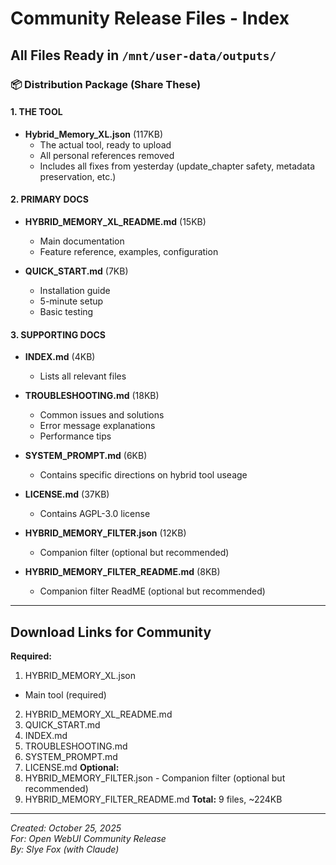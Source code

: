 # Community Release Files - Index

## All Files Ready in `/mnt/user-data/outputs/`

### 📦 Distribution Package (Share These)

#### 1. THE TOOL
- **Hybrid_Memory_XL.json** (117KB)
  - The actual tool, ready to upload
  - All personal references removed
  - Includes all fixes from yesterday (update_chapter safety, metadata preservation, etc.)

#### 2. PRIMARY DOCS  
- **HYBRID_MEMORY_XL_README.md** (15KB)
  - Main documentation
  - Feature reference, examples, configuration
  
- **QUICK_START.md** (7KB)
  - Installation guide
  - 5-minute setup
  - Basic testing
  
#### 3. SUPPORTING DOCS
- **INDEX.md** (4KB)
  - Lists all relevant files

- **TROUBLESHOOTING.md** (18KB)
  - Common issues and solutions
  - Error message explanations
  - Performance tips

- **SYSTEM_PROMPT.md** (6KB)
  - Contains specific directions on hybrid tool useage

- **LICENSE.md** (37KB)
  - Contains AGPL-3.0 license

- **HYBRID_MEMORY_FILTER.json** (12KB)
  - Companion filter (optional but recommended)

- **HYBRID_MEMORY_FILTER_README.md** (8KB)
  - Companion filter ReadME (optional but recommended)
---

## Download Links for Community

**Required:**
1. HYBRID_MEMORY_XL.json
 - Main tool (required)
2. HYBRID_MEMORY_XL_README.md
3. QUICK_START.md
4. INDEX.md
5. TROUBLESHOOTING.md
6. SYSTEM_PROMPT.md
7. LICENSE.md
**Optional:**
8. HYBRID_MEMORY_FILTER.json - Companion filter (optional but recommended)
9. HYBRID_MEMORY_FILTER_README.md
**Total:** 9 files, ~224KB

---

*Created: October 25, 2025*  
*For: Open WebUI Community Release*  
*By: Slye Fox (with Claude)*
